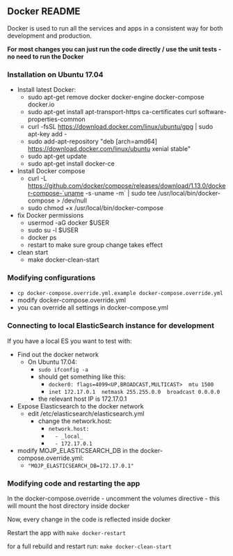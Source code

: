 ## Docker README

Docker is used to run all the services and apps in a consistent way for both development and production.

**For most changes you can just run the code directly / use the unit tests - no need to run the Docker**

### Installation on Ubuntu 17.04

* Install latest Docker:
  * sudo apt-get remove docker docker-engine docker-compose docker.io
  * sudo apt-get install apt-transport-https ca-certificates curl software-properties-common
  * curl -fsSL https://download.docker.com/linux/ubuntu/gpg | sudo apt-key add -
  * sudo add-apt-repository "deb [arch=amd64] https://download.docker.com/linux/ubuntu xenial stable"
  * sudo apt-get update
  * sudo apt-get install docker-ce
* Install Docker compose
  * curl -L https://github.com/docker/compose/releases/download/1.13.0/docker-compose-`uname -s`-`uname -m` | sudo tee /usr/local/bin/docker-compose > /dev/null
  * sudo chmod +x /usr/local/bin/docker-compose
* fix Docker permissions
  * usermod -aG docker $USER
  * sudo su -l $USER
  * docker ps
  * restart to make sure group change takes effect
* clean start
  * make docker-clean-start

### Modifying configurations

* `cp docker-compose.override.yml.example docker-compose.override.yml`
* modify docker-compose.override.yml
* you can override all settings in docker-compose.yml

### Connecting to local ElasticSearch instance for development

If you have a local ES you want to test with:

* Find out the docker network
  * On Ubuntu 17.04:
    * `sudo ifconfig -a`
    * should get something like this:
      * `docker0: flags=4099<UP,BROADCAST,MULTICAST>  mtu 1500`
      * `inet 172.17.0.1  netmask 255.255.0.0  broadcast 0.0.0.0`
    * the relevant host IP is 172.17.0.1
* Expose Elasticsearch to the docker network
  * edit /etc/elasticsearch/elasticsearch.yml
    * change the network.host:
      * `network.host:`
      * `  - _local_`
      * `  - 172.17.0.1`
* modify MOJP_ELASTICSEARCH_DB in the docker-compose.override.yml:
   * `"MOJP_ELASTICSEARCH_DB=172.17.0.1"`

### Modifying code and restarting the app

In the docker-compose.override - uncomment the volumes directive - this will mount the host directory inside docker

Now, every change in the code is reflected inside docker

Restart the app with `make docker-restart`

for a full rebuild and restart run: `make docker-clean-start`
